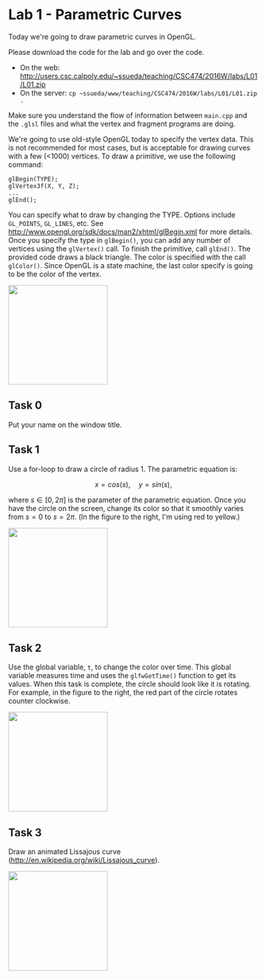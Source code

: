 Lab 1 - Parametric Curves
=========================

Today we're going to draw parametric curves in OpenGL.

Please download the code for the lab and go over the code.

- On the web: <http://users.csc.calpoly.edu/~ssueda/teaching/CSC474/2016W/labs/L01/L01.zip>
- On the server: `cp ~ssueda/www/teaching/CSC474/2016W/labs/L01/L01.zip .`

Make sure you understand the flow of information between `main.cpp` and the
`.glsl` files and what the vertex and fragment programs are doing.

We're going to use old-style OpenGL today to specify the vertex data. This is
not recommended for most cases, but is acceptable for drawing curves with a
few (<1000) vertices. To draw a primitive, we use the following command:

	glBegin(TYPE);
	glVertex3f(X, Y, Z);
	...
	glEnd();

You can specify what to draw by changing the TYPE. Options include
`GL_POINTS`, `GL_LINES`, etc. See
<http://www.opengl.org/sdk/docs/man2/xhtml/glBegin.xml> for more details. Once
you specify the type in `glBegin()`, you can add any number of vertices using
the `glVertex()` call. To finish the primitive, call `glEnd()`. The provided
code draws a black triangle. The color is specified with the call `glColor()`.
Since OpenGL is a state machine, the last color specify is going to be the
color of the vertex.

<img src="images/image1.jpg" width="200px"/>

Task 0
------

Put your name on the window title.

Task 1
------

Use a for-loop to draw a circle of radius 1. The parametric equation is:

$$
x = cos(s), \quad y = sin(s),
$$

where $s \in [0,2\pi]$ is the parameter of the parametric equation. Once you
have the circle on the screen, change its color so that it smoothly varies
from $s = 0$ to $s = 2\pi$. (In the figure to the right, I'm using red to
yellow.)

<img src="images/image2.jpg" width="200px"/>

Task 2
------

Use the global variable, `t`, to change the color over time. This global
variable measures time and uses the `glfwGetTime()` function to get its
values. When this task is complete, the circle should look like it is
rotating. For example, in the figure to the right, the red part of the circle
rotates counter clockwise.

<img src="images/image3.jpg" width="200px"/>

Task 3
------

Draw an animated Lissajous curve
(<http://en.wikipedia.org/wiki/Lissajous_curve>).

<img src="images/image4.jpg" width="200px"/>
